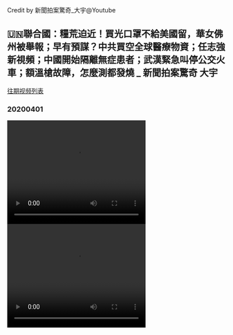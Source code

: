 Credit by 新聞拍案驚奇_大宇@Youtube
## 🇺🇳聯合國：糧荒迫近！買光口罩不給美國留，華女佛州被舉報；早有預謀？中共買空全球醫療物資；任志強新視頻；中國開始隔離無症患者；武漢緊急叫停公交火車；額溫槍故障，怎麼測都發燒 _ 新聞拍案驚奇 大宇
[往期视频列表](/新聞拍案驚奇_大宇/list.html)
### 20200401
<video width="320" height="240" controls>
  <source src="/新聞拍案驚奇_大宇/videos/20200401_xaDGIqUq1N4-split-001.mp4" type="video/mp4">
</video>
<video width="320" height="240" controls>
  <source src="/新聞拍案驚奇_大宇/videos/20200401_xaDGIqUq1N4-split-002.mp4" type="video/mp4">
</video>
